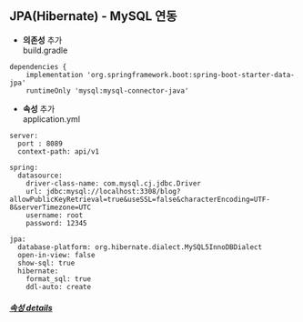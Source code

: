 
## JPA(Hibernate) - MySQL 연동  

* **의존성** 추가  
build.gradle
```
dependencies {
    implementation 'org.springframework.boot:spring-boot-starter-data-jpa'
    runtimeOnly 'mysql:mysql-connector-java'
```

* **속성** 추가  
application.yml
```
server:
  port : 8089
  context-path: api/v1

spring:
  datasource:
    driver-class-name: com.mysql.cj.jdbc.Driver
    url: jdbc:mysql://localhost:3308/blog?allowPublicKeyRetrieval=true&useSSL=false&characterEncoding=UTF-8&serverTimezone=UTC
    username: root
    password: 12345

jpa:
  database-platform: org.hibernate.dialect.MySQL5InnoDBDialect
  open-in-view: false
  show-sql: true
  hibernate:
    format_sql: true
    ddl-auto: create
```
##### [속성 details](https://victorydntmd.tistory.com/323)  


